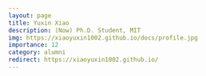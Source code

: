 ```yaml
---
layout: page
title: Yuxin Xiao
description: (Now) Ph.D. Student, MIT
img: https://xiaoyuxin1002.github.io/docs/profile.jpg
importance: 12
category: alumni
redirect: https://xiaoyuxin1002.github.io/
---
```

